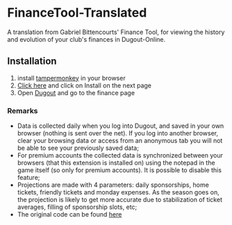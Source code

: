 # FinanceTool-Translated
A translation from Gabriel Bittencourts' Finance Tool, for viewing the history and evolution of your club's finances in Dugout-Online.

## Installation
1. install [tampermonkey](https://www.tampermonkey.net/) in your browser
2. [Click here](https://github.com/lufurt/FinanceTool-Translated/raw/main/finance-tools.user.js) and click on Install on the next page
3. Open [Dugout](https://dugout-online.com/) and go to the finance page 

### Remarks
- Data is collected daily when you log into Dugout, and saved in your own browser (nothing is sent over the net). If you log into another browser, clear your browsing data or access from an anonymous tab you will not be able to see your previously saved data;
- For premium accounts the collected data is synchronized between your browsers (that this extension is installed on) using the notepad in the game itself (so only for premium accounts). It is possible to disable this feature;
- Projections are made with 4 parameters: daily sponsorships, home tickets, friendly tickets and monday expenses. As the season goes on, the projection is likely to get more accurate due to stabilization of ticket averages, filling of sponsorship slots, etc;
- The original code can be found [here](https://github.com/gabrielbitencourt/do-finance-tools)
